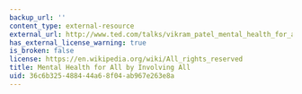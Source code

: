 ```yaml
---
backup_url: ''
content_type: external-resource
external_url: http://www.ted.com/talks/vikram_patel_mental_health_for_all_by_involving_all?language=en
has_external_license_warning: true
is_broken: false
license: https://en.wikipedia.org/wiki/All_rights_reserved
title: Mental Health for All by Involving All
uid: 36c6b325-4884-44a6-8f04-ab967e263e8a
---
```

